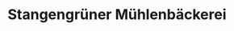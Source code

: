 ---
title: "Stangengrüner Mühlenbäckerei"
url: /zwickau/stangengruener-muehlenbaeckerei-geinitzstrasse/
shop: Bäckerei
---